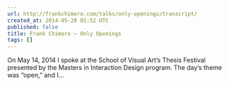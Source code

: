 ```yaml
---
url: http://frankchimero.com/talks/only-openings/transcript/
created_at: 2014-05-28 01:52 UTC
published: false
title: Frank Chimero – Only Openings
tags: []
---
```


On May 14, 2014 I spoke at the School of Visual Art’s Thesis Festival presented by the Masters in Interaction Design program. The day’s theme was “open,” and I…
